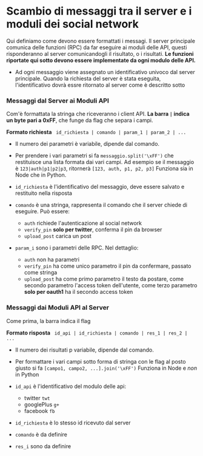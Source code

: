 
# Scambio di messaggi tra il server e i moduli dei social network
Qui definiamo come devono essere formattati i messagi.
Il server principale comunica delle funzioni (RPC) da far eseguire ai moduli delle API, questi risponderanno al server comunicandogli il risultato, o i risultati. __Le funzioni riportate qui sotto devono essere implementate da ogni modulo delle API.__ 
 
- Ad ogni messaggio viene assegnato un identificativo univoco dal server principale. Quando la richiesta del server è stata eseguita, l'identificativo dovrà essre ritornato al server come è descritto sotto




### Messaggi dal Server ai Moduli API
Com'è formattata la stringa che riceveranno i client API. __La barra `|` indica un byte pari a 0xFF__, che funge da flag che separa i campi.

	
   __Formato richiesta__  `  id_richiesta | comando | param_1 | param_2 | ...  `

 
 + Il numero dei parametri è variabile, dipende dal comando.

 + Per prendere i vari parametri si fa `messaggio.split('\xFF')` che restituisce una lista formata dai vari campi. Ad esempio se il messaggio è `123|auth|p1|p2|p3`, ritornerà `[123, auth, p1, p2, p3]` Funziona sia in Node che in Python.



 - `id_richiesta` è l'identificativo del messaggio, deve essere salvato e restituito nella risposta

 - `comando` è una stringa, rappresenta il comando che il server chiede di eseguire. Può essere:
	- `auth` richiede l'autenticazione al social network
	- `verify_pin` __solo per twitter__, conferma il pin da browser
	- `upload_post` carica un post

 - `param_i` sono i parametri delle RPC. Nel dettaglio:
	- `auth` non ha parametri 
	- `verify_pin` ha come unico parametro il pin da confermare, passato come stringa
	- `upload_post` ha come primo parametro il testo da postare, come secondo parametro l'access token dell'utente, come terzo parametro __solo per oauth1__ ha il secondo access token




### Messaggi dai Moduli API al Server
Come prima, la barra indica il flag


   __Formato risposta__  `  id_api | id_richiesta | comando | res_1 | res_2 | ...  `


 + Il numero dei risultati p variabile, dipende dal comando.

 + Per formattare i vari campi sotto forma di stringa con le flag al posto giusto si fa
	`[campo1, campo2, ...].join('\xFF')` Funziona in Node e _non_ in Python


 - `id_api` è l'identificativo del modulo delle api:
	- twitter    `twt`
	- googlePlus `g+`
	- facebook   `fb`

 - `id_richiesta` è lo stesso id ricevuto dal server

 - `comando` è da definire

 - `res_i` sono da definire



